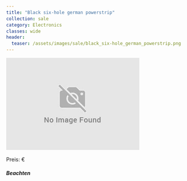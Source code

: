 ```yaml
---
title: "Black six-hole german powerstrip"
collection: sale
category: Electronics
classes: wide
header: 
  teaser: /assets/images/sale/black_six-hole_german_powerstrip.png
---
```




<img src="/assets/images/sale/black_six-hole_german_powerstrip.png" alt="Black six-hole german powerstrip">

Preis: €

##### Beachten

